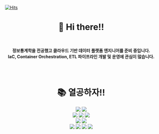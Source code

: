 [![Hits](https://hits.seeyoufarm.com/api/count/incr/badge.svg?url=https%3A%2F%2Fgithub.com%2Fseonwoojh&count_bg=%23FFE200&title_bg=%23333333&icon=skyliner.svg&icon_color=%23FFFFFF&title=hits&edge_flat=false)](https://hits.seeyoufarm.com)


  <div align=center><h1>👋 Hi there!!</h1></div>
<br>
<div align=center>
  
  **정보통계학을 전공했고 클라우드 기반 데이터 플랫폼 엔지니어를 준비 중입니다.**
  <br>
  **IaC, Container Orchestration, ETL 파이프라인 개발 및 운영에 관심이 많습니다.**
  
<!-- [![Anurag's GitHub stats](https://github-readme-stats.vercel.app/api?username=seonwoojh&show_icons=true&theme=tokyonight)](https://github.com/anuraghazra/github-readme-stats) -->


<br>
<br>

<div align=center><h1>📚 열공하자!!</h1></div>

<div align=center> 
  
  <img src="https://img.shields.io/badge/github-181717?style=for-the-badge&logo=github&logoColor=white">
  <img src="https://img.shields.io/badge/git-F05032?style=for-the-badge&logo=git&logoColor=white">
  <br>
  <img src="https://img.shields.io/badge/java-007396?style=for-the-badge&logo=java&logoColor=white"> 
  <img src="https://img.shields.io/badge/mariaDB-003545?style=for-the-badge&logo=mariaDB&logoColor=white">
  <img src="https://img.shields.io/badge/python-3776AB?style=for-the-badge&logo=python&logoColor=white"> 
  <br>
  <img src="https://img.shields.io/badge/Elastic Stack-005571?style=for-the-badge&logo=Elastic Stack&logoColor=white">
  <img src="https://img.shields.io/badge/Apache Kafka-231F20?style=for-the-badge&logo=apache Kafka&logoColor=white">
  <br>
  <img src="https://img.shields.io/badge/linux-FCC624?style=for-the-badge&logo=linux&logoColor=black">
  <img src="https://img.shields.io/badge/Terraform-7B42BC?style=for-the-badge&logo=terraform&logoColor=white">
  <img src="https://img.shields.io/badge/Ansible-EE0000?style=for-the-badge&logo=ansible&logoColor=white">
  <img src="https://img.shields.io/badge/Docker-2496ED?style=for-the-badge&logo=docker&logoColor=white">
  <br>


  
  
